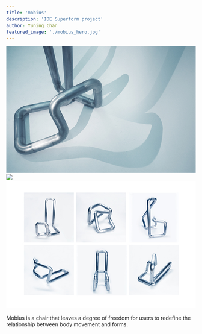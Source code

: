 ```yaml
---
title: 'mobius'
description: 'IDE Superform project'
author: Yuning Chan
featured_image: './mobius_hero.jpg'
---
```


<div class="gallery" data-columns="2">
	<img src="mobius_hero.jpg">
	<img src="mobius1.jpg">
  <img src="mobius2.jpg">
</div>

Mobius is a chair that leaves a degree of freedom for users to redefine the relationship between body movement and forms.
